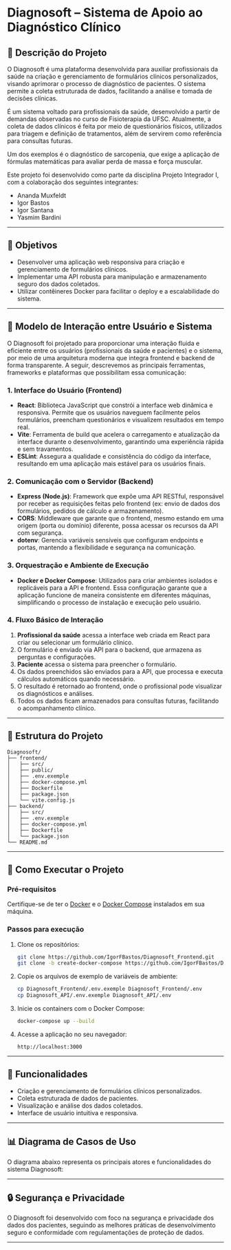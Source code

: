 # Diagnosoft – Sistema de Apoio ao Diagnóstico Clínico

## 📖 Descrição do Projeto
O Diagnosoft é uma plataforma desenvolvida para auxiliar profissionais da saúde na criação e gerenciamento de formulários clínicos personalizados, visando aprimorar o processo de diagnóstico de pacientes. O sistema permite a coleta estruturada de dados, facilitando a análise e tomada de decisões clínicas.

É um sistema voltado para profissionais da saúde, desenvolvido a partir de demandas observadas no curso de Fisioterapia da UFSC. Atualmente, a coleta de dados clínicos é feita por meio de questionários físicos, utilizados para triagem e definição de tratamentos, além de servirem como referência para consultas futuras.

Um dos exemplos é o diagnóstico de sarcopenia, que exige a aplicação de fórmulas matemáticas para avaliar perda de massa e força muscular.

Este projeto foi desenvolvido como parte da disciplina Projeto Integrador I, com a colaboração dos seguintes integrantes:

* Ananda Muxfeldt
* Igor Bastos
* Igor Santana
* Yasmim Bardini

---

## 🎯 Objetivos
* Desenvolver uma aplicação web responsiva para criação e gerenciamento de formulários clínicos.
* Implementar uma API robusta para manipulação e armazenamento seguro dos dados coletados.
* Utilizar contêineres Docker para facilitar o deploy e a escalabilidade do sistema.

---

## 🔄 Modelo de Interação entre Usuário e Sistema
O Diagnosoft foi projetado para proporcionar uma interação fluida e eficiente entre os usuários (profissionais da saúde e pacientes) e o sistema, por meio de uma arquitetura moderna que integra frontend e backend de forma transparente. A seguir, descrevemos as principais ferramentas, frameworks e plataformas que possibilitam essa comunicação:

### 1. Interface do Usuário (Frontend)
* **React**: Biblioteca JavaScript que constrói a interface web dinâmica e responsiva. Permite que os usuários naveguem facilmente pelos formulários, preencham questionários e visualizem resultados em tempo real.
* **Vite**: Ferramenta de build que acelera o carregamento e atualização da interface durante o desenvolvimento, garantindo uma experiência rápida e sem travamentos.
* **ESLint**: Assegura a qualidade e consistência do código da interface, resultando em uma aplicação mais estável para os usuários finais.

### 2. Comunicação com o Servidor (Backend)
* **Express (Node.js)**: Framework que expõe uma API RESTful, responsável por receber as requisições feitas pelo frontend (ex: envio de dados dos formulários, pedidos de cálculo e armazenamento).
* **CORS**: Middleware que garante que o frontend, mesmo estando em uma origem (porta ou domínio) diferente, possa acessar os recursos da API com segurança.
* **dotenv**: Gerencia variáveis sensíveis que configuram endpoints e portas, mantendo a flexibilidade e segurança na comunicação.

### 3. Orquestração e Ambiente de Execução
* **Docker e Docker Compose**: Utilizados para criar ambientes isolados e replicáveis para a API e frontend. Essa configuração garante que a aplicação funcione de maneira consistente em diferentes máquinas, simplificando o processo de instalação e execução pelo usuário.

### 4. Fluxo Básico de Interação
1. **Profissional da saúde** acessa a interface web criada em React para criar ou selecionar um formulário clínico.
2. O formulário é enviado via API para o backend, que armazena as perguntas e configurações.
3. **Paciente** acessa o sistema para preencher o formulário.
4. Os dados preenchidos são enviados para a API, que processa e executa cálculos automáticos quando necessário.
5. O resultado é retornado ao frontend, onde o profissional pode visualizar os diagnósticos e análises.
6. Todos os dados ficam armazenados para consultas futuras, facilitando o acompanhamento clínico.

---

## 🧱 Estrutura do Projeto

```
Diagnosoft/
├── frontend/
│   ├── src/
│   ├── public/
│   ├── .env.exemple
│   ├── docker-compose.yml
│   ├── Dockerfile
│   ├── package.json
│   └── vite.config.js
├── backend/
│   ├── src/
│   ├── .env.exemple
│   ├── docker-compose.yml
│   ├── Dockerfile
│   └── package.json
└── README.md
```

---

## 🚀 Como Executar o Projeto

### Pré-requisitos
Certifique-se de ter o [Docker](https://www.docker.com/) e o [Docker Compose](https://docs.docker.com/compose/) instalados em sua máquina.

### Passos para execução

1. Clone os repositórios:

   ```bash
   git clone https://github.com/IgorFBastos/Diagnosoft_Frontend.git
   git clone -b create-docker-compose https://github.com/IgorFBastos/Diagnosoft_API.git
   ```

2. Copie os arquivos de exemplo de variáveis de ambiente:

   ```bash
   cp Diagnosoft_Frontend/.env.exemple Diagnosoft_Frontend/.env
   cp Diagnosoft_API/.env.exemple Diagnosoft_API/.env
   ```

3. Inicie os containers com o Docker Compose:

   ```bash
   docker-compose up --build
   ```

4. Acesse a aplicação no seu navegador:

   ```
   http://localhost:3000
   ```

---

## 📌 Funcionalidades
* Criação e gerenciamento de formulários clínicos personalizados.
* Coleta estruturada de dados de pacientes.
* Visualização e análise dos dados coletados.
* Interface de usuário intuitiva e responsiva.

---

## 📊 Diagrama de Casos de Uso
O diagrama abaixo representa os principais atores e funcionalidades do sistema Diagnosoft:

---

## 🔒 Segurança e Privacidade
O Diagnosoft foi desenvolvido com foco na segurança e privacidade dos dados dos pacientes, seguindo as melhores práticas de desenvolvimento seguro e conformidade com regulamentações de proteção de dados.

---
